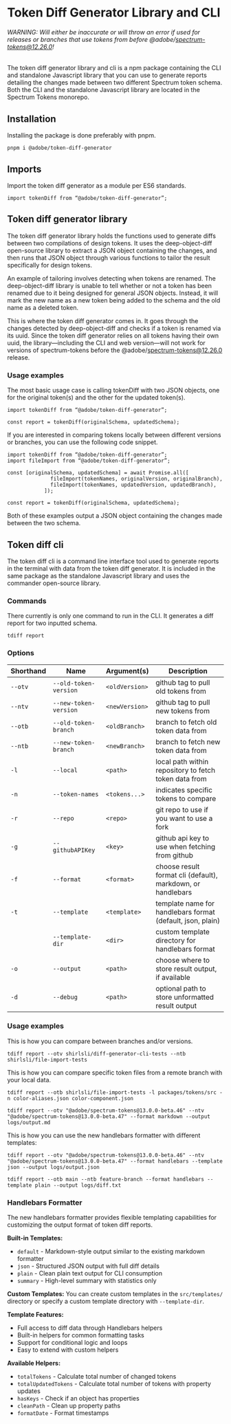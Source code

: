 # Token Diff Generator Library and CLI

###### WARNING: Will either be inaccurate or will throw an error if used for releases or branches that use tokens from before @adobe/spectrum-tokens@12.26.0!

The token diff generator library and cli is a npm package containing the CLI and standalone Javascript library that you can use to generate reports detailing the changes made between two different Spectrum token schema. Both the CLI and the standalone Javascript library are located in the Spectrum Tokens monorepo.

## Installation

Installing the package is done preferably with pnpm.

```
pnpm i @adobe/token-diff-generator
```

## Imports

Import the token diff generator as a module per ES6 standards.

```
import tokenDiff from “@adobe/token-diff-generator”;
```

## Token diff generator library

The token diff generator library holds the functions used to generate diffs between two compilations of design tokens. It uses the deep-object-diff open-source library to extract a JSON object containing the changes, and then runs that JSON object through various functions to tailor the result specifically for design tokens.

An example of tailoring involves detecting when tokens are renamed. The deep-object-diff library is unable to tell whether or not a token has been renamed due to it being designed for general JSON objects. Instead, it will mark the new name as a new token being added to the schema and the old name as a deleted token.

This is where the token diff generator comes in. It goes through the changes detected by deep-object-diff and checks if a token is renamed via its uuid. Since the token diff generator relies on all tokens having their own uuid, the library—including the CLI and web version—will not work for versions of spectrum-tokens before the @adobe/spectrum-tokens@12.26.0 release.

### Usage examples

The most basic usage case is calling tokenDiff with two JSON objects, one for the original token(s) and the other for the updated token(s).

```
import tokenDiff from “@adobe/token-diff-generator”;

const report = tokenDiff(originalSchema, updatedSchema);
```

If you are interested in comparing tokens locally between different versions or branches, you can use the following code snippet.

```
import tokenDiff from “@adobe/token-diff-generator”;
import fileImport from “@adobe/token-diff-generator”;

const [originalSchema, updatedSchema] = await Promise.all([
              fileImport(tokenNames, originalVersion, originalBranch),
              fileImport(tokenNames, updatedVersion, updatedBranch),
            ]);

const report = tokenDiff(originalSchema, updatedSchema);
```

Both of these examples output a JSON object containing the changes made between the two schema.

## Token diff cli

The token diff cli is a command line interface tool used to generate reports in the terminal with data from the token diff generator. It is included in the same package as the standalone Javascript library and uses the commander open-source library.

### Commands

There currently is only one command to run in the CLI. It generates a diff report for two inputted schema.

```
tdiff report
```

### Options

| Shorthand | Name                  | Argument(s)    | Description                                                 |
| --------- | --------------------- | -------------- | ----------------------------------------------------------- |
| `--otv`   | `--old-token-version` | `<oldVersion>` | github tag to pull old tokens from                          |
| `--ntv`   | `--new-token-version` | `<newVersion>` | github tag to pull new tokens from                          |
| `--otb`   | `--old-token-branch`  | `<oldBranch>`  | branch to fetch old token data from                         |
| `--ntb`   | `--new-token-branch`  | `<newBranch>`  | branch to fetch new token data from                         |
| `-l`      | `--local`             | `<path>`       | local path within repository to fetch token data from       |
| `-n`      | `--token-names`       | `<tokens...>`  | indicates specific tokens to compare                        |
| `-r`      | `--repo`              | `<repo>`       | git repo to use if you want to use a fork                   |
| `-g`      | `--githubAPIKey`      | `<key>`        | github api key to use when fetching from github             |
| `-f`      | `--format`            | `<format>`     | choose result format cli (default), markdown, or handlebars |
| `-t`      | `--template`          | `<template>`   | template name for handlebars format (default, json, plain)  |
|           | `--template-dir`      | `<dir>`        | custom template directory for handlebars format             |
| `-o`      | `--output`            | `<path>`       | choose where to store result output, if available           |
| `-d`      | `--debug`             | `<path>`       | optional path to store unformatted result output            |

### Usage examples

This is how you can compare between branches and/or versions.

```
tdiff report --otv shirlsli/diff-generator-cli-tests --ntb shirlsli/file-import-tests
```

This is how you can compare specific token files from a remote branch with your local data.

```
tdiff report --otb shirlsli/file-import-tests -l packages/tokens/src -n color-aliases.json color-component.json
```

```
tdiff report --otv "@adobe/spectrum-tokens@13.0.0-beta.46" --ntv "@adobe/spectrum-tokens@13.0.0-beta.47" --format markdown --output logs/output.md
```

This is how you can use the new handlebars formatter with different templates:

```
tdiff report --otv "@adobe/spectrum-tokens@13.0.0-beta.46" --ntv "@adobe/spectrum-tokens@13.0.0-beta.47" --format handlebars --template json --output logs/output.json
```

```
tdiff report --otb main --ntb feature-branch --format handlebars --template plain --output logs/diff.txt
```

### Handlebars Formatter

The new handlebars formatter provides flexible templating capabilities for customizing the output format of token diff reports.

**Built-in Templates:**

- `default` - Markdown-style output similar to the existing markdown formatter
- `json` - Structured JSON output with full diff details
- `plain` - Clean plain text output for CLI consumption
- `summary` - High-level summary with statistics only

**Custom Templates:**
You can create custom templates in the `src/templates/` directory or specify a custom template directory with `--template-dir`.

**Template Features:**

- Full access to diff data through Handlebars helpers
- Built-in helpers for common formatting tasks
- Support for conditional logic and loops
- Easy to extend with custom helpers

**Available Helpers:**

- `totalTokens` - Calculate total number of changed tokens
- `totalUpdatedTokens` - Calculate total number of tokens with property updates
- `hasKeys` - Check if an object has properties
- `cleanPath` - Clean up property paths
- `formatDate` - Format timestamps
